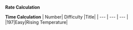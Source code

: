 **Rate Calculation**



**Time Calculation**
| Number| Difficulty |Title|
| ---   | ---        | --- |
|197|Easy|Rising Temperature|
